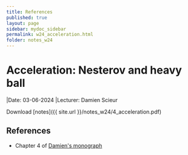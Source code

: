 ```yaml
---
title: References
published: true
layout: page
sidebar: mydoc_sidebar
permalink: w24_acceleration.html
folder: notes_w24
---
```



# Acceleration: Nesterov and heavy ball 

|Date: 03-06-2024 
|Lecturer: Damien Scieur

Download [notes]({{ site.url }}/notes_w24/4_acceleration.pdf)

## References
- Chapter 4 of [Damien's monograph](https://www.nowpublishers.com/article/DownloadSummary/OPT-036)